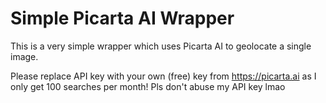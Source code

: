 # Simple Picarta AI Wrapper  

This is a very simple wrapper which uses Picarta AI to geolocate a single image.

Please replace API key with your own (free) key from https://picarta.ai as I only get 100 searches per month!
Pls don't abuse my API key lmao
